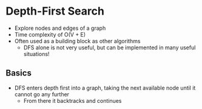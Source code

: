 # Depth-First Search

- Explore nodes and edges of a graph
- Time complexity of O(V + E)
- Often used as a building block as other algorithms
  - DFS alone is not very useful, but can be implemented in many useful situations!

## Basics
- DFS enters depth first into a graph, taking the next available node until it cannot go any further
  - From there it backtracks and continues

